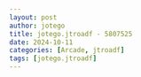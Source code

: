 ```yaml
---
layout: post
author: jotego
title: jotego.jtroadf - 5807525
date: 2024-10-11
categories: [Arcade, jtroadf]
tags: [jotego.jtroadf]
---
```


